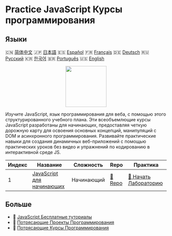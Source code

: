 # Practice JavaScript Курсы программирования

## Языки

🇨🇳 [简体中文](README_zh.md) 🇯🇵 [日本語](README_ja.md) 🇪🇸 [Español](README_es.md) 🇫🇷 [Français](README_fr.md) 🇩🇪 [Deutsch](README_de.md) 🇷🇺 [Русский](README_ru.md) 🇰🇷 [한국어](README_ko.md) 🇧🇷 [Português](README_pt.md) 🇺🇸 [English](README.md) 

<div align="center">
<img width="128px" src="https://file.labex.io/path/ztG7iIXOkx2u.png">
</div>

Изучите JavaScript, язык программирования для веба, с помощью этого структурированного учебного плана. Эти всеобъемлющие курсы JavaScript разработаны для начинающих, предоставляя четкую дорожную карту для освоения основных концепций, манипуляций с DOM и асинхронного программирования. Развивайте практические навыки для создания динамичных веб-приложений с помощью практических уроков без видео и упражнений по кодированию в интерактивной среде JS.

|   Индекс | Название                                                                          | Сложность   | Repo                                                              | Практика                                                                      |
|----------|-----------------------------------------------------------------------------------|-------------|-------------------------------------------------------------------|-------------------------------------------------------------------------------|
|        1 | [JavaScript для начинающих](https://labex.io/ru/courses/javascript-for-beginners) | Начинающий  | [🔗 Repo](https://github.com/labex-labs/javascript-for-beginners) | [🚀 Начать Лабораторию](https://labex.io/ru/courses/javascript-for-beginners) |

## Больше

- 🔗 [JavaScript Бесплатные туториалы](https://github.com/labex-labs/javascript-free-tutorials)
- 🔗 [Потрясающие Проекты Программирования](https://github.com/labex-labs/awesome-programming-projects)
- 🔗 [Потрясающие Курсы Программирования](https://github.com/labex-labs/awesome-programming-courses)

